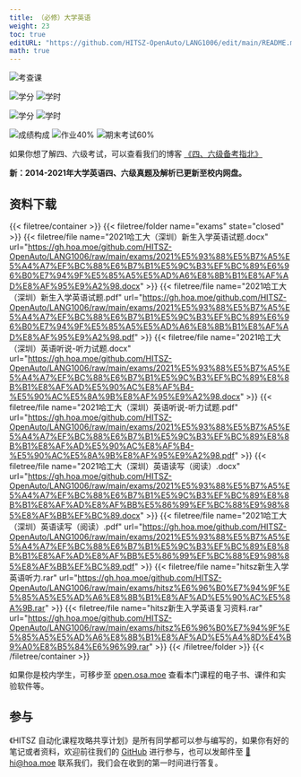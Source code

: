```yaml
---
title: （必修）大学英语
weight: 23
toc: true
editURL: "https://github.com/HITSZ-OpenAuto/LANG1006/edit/main/README.md"
math: true
---
```


<!--
1. 通过 [Shields.io](https://shields.io/) 生成如下的徽章，标注课程的基本信息。
2. 请根据课程的具体内容增删仓库的子文件夹。子文件夹建议使用小写英文，并且添加 README.md。
3. 关于课程的描述可以不止以下几个方面，酌情增删。
4. hoa.moe 生成本课程对应页面后，请将页面链接复制到 GitHub 仓库的 About/Website 中。
5. 可以在 GitHub 页面的 About/Topics 中为课程添加话题名称。
-->

![考查课](https://img.shields.io/badge/%E8%80%83%E6%9F%A5%E8%AF%BE-green)

![学分](https://img.shields.io/badge/学分（大一）-2-moccasin)
![学时](https://img.shields.io/badge/学时（大一）-32-moccasin)

![学分](https://img.shields.io/badge/学分（大二）-1-moccasin)
![学时](https://img.shields.io/badge/学时（大二）-24-moccasin)

![成绩构成](https://img.shields.io/badge/%E6%88%90%E7%BB%A9%E6%9E%84%E6%88%90-gold)
![作业40%](https://img.shields.io/badge/%E4%BD%9C%E4%B8%9A-40%25-wheat)
![期末考试60%](https://img.shields.io/badge/%E6%9C%9F%E6%9C%AB%E8%80%83%E8%AF%95-60%25-wheat)

如果你想了解四、六级考试，可以查看我们的博客 [《四、六级备考指北》](https://hoa.moe/blog/cet-intro/)

**新：2014-2021年大学英语四、六级真题及解析已更新至校内网盘。**

## 资料下载

{{< filetree/container >}}
  {{< filetree/folder name="exams" state="closed" >}}
    {{< filetree/file name="2021哈工大（深圳）新生入学英语试题.docx" url="https://gh.hoa.moe/github.com/HITSZ-OpenAuto/LANG1006/raw/main/exams/2021%E5%93%88%E5%B7%A5%E5%A4%A7%EF%BC%88%E6%B7%B1%E5%9C%B3%EF%BC%89%E6%96%B0%E7%94%9F%E5%85%A5%E5%AD%A6%E8%8B%B1%E8%AF%AD%E8%AF%95%E9%A2%98.docx" >}}
    {{< filetree/file name="2021哈工大（深圳）新生入学英语试题.pdf" url="https://gh.hoa.moe/github.com/HITSZ-OpenAuto/LANG1006/raw/main/exams/2021%E5%93%88%E5%B7%A5%E5%A4%A7%EF%BC%88%E6%B7%B1%E5%9C%B3%EF%BC%89%E6%96%B0%E7%94%9F%E5%85%A5%E5%AD%A6%E8%8B%B1%E8%AF%AD%E8%AF%95%E9%A2%98.pdf" >}}
    {{< filetree/file name="2021哈工大（深圳）英语听说-听力试题.docx" url="https://gh.hoa.moe/github.com/HITSZ-OpenAuto/LANG1006/raw/main/exams/2021%E5%93%88%E5%B7%A5%E5%A4%A7%EF%BC%88%E6%B7%B1%E5%9C%B3%EF%BC%89%E8%8B%B1%E8%AF%AD%E5%90%AC%E8%AF%B4-%E5%90%AC%E5%8A%9B%E8%AF%95%E9%A2%98.docx" >}}
    {{< filetree/file name="2021哈工大（深圳）英语听说-听力试题.pdf" url="https://gh.hoa.moe/github.com/HITSZ-OpenAuto/LANG1006/raw/main/exams/2021%E5%93%88%E5%B7%A5%E5%A4%A7%EF%BC%88%E6%B7%B1%E5%9C%B3%EF%BC%89%E8%8B%B1%E8%AF%AD%E5%90%AC%E8%AF%B4-%E5%90%AC%E5%8A%9B%E8%AF%95%E9%A2%98.pdf" >}}
    {{< filetree/file name="2021哈工大（深圳）英语读写（阅读）.docx" url="https://gh.hoa.moe/github.com/HITSZ-OpenAuto/LANG1006/raw/main/exams/2021%E5%93%88%E5%B7%A5%E5%A4%A7%EF%BC%88%E6%B7%B1%E5%9C%B3%EF%BC%89%E8%8B%B1%E8%AF%AD%E8%AF%BB%E5%86%99%EF%BC%88%E9%98%85%E8%AF%BB%EF%BC%89.docx" >}}
    {{< filetree/file name="2021哈工大（深圳）英语读写（阅读）.pdf" url="https://gh.hoa.moe/github.com/HITSZ-OpenAuto/LANG1006/raw/main/exams/2021%E5%93%88%E5%B7%A5%E5%A4%A7%EF%BC%88%E6%B7%B1%E5%9C%B3%EF%BC%89%E8%8B%B1%E8%AF%AD%E8%AF%BB%E5%86%99%EF%BC%88%E9%98%85%E8%AF%BB%EF%BC%89.pdf" >}}
    {{< filetree/file name="hitsz新生入学英语听力.rar" url="https://gh.hoa.moe/github.com/HITSZ-OpenAuto/LANG1006/raw/main/exams/hitsz%E6%96%B0%E7%94%9F%E5%85%A5%E5%AD%A6%E8%8B%B1%E8%AF%AD%E5%90%AC%E5%8A%9B.rar" >}}
    {{< filetree/file name="hitsz新生入学英语复习资料.rar" url="https://gh.hoa.moe/github.com/HITSZ-OpenAuto/LANG1006/raw/main/exams/hitsz%E6%96%B0%E7%94%9F%E5%85%A5%E5%AD%A6%E8%8B%B1%E8%AF%AD%E5%A4%8D%E4%B9%A0%E8%B5%84%E6%96%99.rar" >}}
  {{< /filetree/folder >}}
{{< /filetree/container >}}

如果你是校内学生，可移步至 <a href='https://open.osa.moe/openauto/LANG1006'>open.osa.moe</a> 查看本门课程的电子书、课件和实验软件等。



## 参与

《HITSZ 自动化课程攻略共享计划》是所有同学都可以参与编写的，如果你有好的笔记或者资料，欢迎前往我们的 [GitHub](https://github.com/HITSZ-OpenAuto) 进行参与，也可以发邮件至 [📮hi@hoa.moe](mailto:hi@hoa.moe) 联系我们，我们会在收到的第一时间进行答复。
